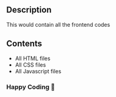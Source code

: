 ## Description
This would contain all the frontend codes

## Contents
- All HTML files
- All CSS files
- All Javascript files

### Happy Coding 🚀
